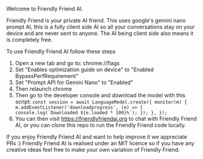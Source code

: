 Welcome to Friendly Friend AI. 

Friendly Friend is your private AI friend. This uses google's gemini nano prompt AI, this is a fully client side AI so all your conversations stay on your device and are never sent to anyone.
The AI being client side also means it is completely free. 

To use Friendly Friend AI follow these steps
1. Open a new tab and go to: chrome://flags
2. Set "Enables optimization guide on device" to "Enabled BypassPerfRequirement"
3. Set "Prompt API for Gemini Nano" to "Enabled"
4. Then relaunch chrome
5. Then go to the developer console and download the model with this script:
``const session = await LanguageModel.create({
  monitor(m) {
    m.addEventListener('downloadprogress', (e) => {
      console.log(`Downloaded ${e.loaded * 100}%`);
    });
  },
});``
6. You can then visit https://friendlyfriendai.org to chat with Friendly Friend AI, or you can clone this repo to run the Friendly Friend code locally.

If you enjoy Friendly Friend AI and want to help improve it we appreciate PRs :)
Friendly Friend AI is realised under an MIT licence so if you have any creative ideas feel free to make your own variation of Friendly Friend.





